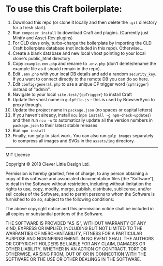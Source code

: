 To use this Craft boilerplate:
====================================

1. Download this repo (or clone it locally and then delete the `.git` directory for a fresh start).
1. Run `composer install` to download Craft and plugins. (Currently just Minify and Asset-Rev plugins)
1. For CLD devs only, turbo-charge the boilerplate by importing the CLD Craft boilerplate database (not included in this repo). Otherwise...
1. Create a blank database and new local vhost pointing to your local clone's public_html directory
1. Copy `example.env.php` and rename to `.env.php` (don't delete/rename the example file as it should remain in the repo).
1. Edit `.env.php` with your local DB details and add a random `security_key`. If you want to connect directly to the remote DB you can do so here.
1. Edit `config/general.php` to use a unique CP trigger word (`cpTrigger`) instead of "admin".
1. Navigate to your local `site.test/{cpTrigger}` to install Craft
1. Update the vhost name in `gulpfile.js` - this is used by BrowserSync to proxy through.
1. Update the project name in `package.json` (no spaces or capital letters)
1. If you haven't already, install `ncu` (`npm install -g npm-check-updates`) and then run `ncu -u` to automatically update all the version numbers in `package.json` to their latest stable releases.
1. Run `npm install`
1. Finally, run `gulp` to start work. You can also run `gulp images` separately to compress all images and SVGs in the `assets/img` directory.

-------------------------------------------

MIT License

Copyright &copy; 2018 Clever Little Design Ltd.

Permission is hereby granted, free of charge, to any person obtaining a copy
of this software and associated documentation files (the "Software"), to deal
in the Software without restriction, including without limitation the rights
to use, copy, modify, merge, publish, distribute, sublicense, and/or sell
copies of the Software, and to permit persons to whom the Software is
furnished to do so, subject to the following conditions:

The above copyright notice and this permission notice shall be included in all
copies or substantial portions of the Software.

THE SOFTWARE IS PROVIDED "AS IS", WITHOUT WARRANTY OF ANY KIND, EXPRESS OR
IMPLIED, INCLUDING BUT NOT LIMITED TO THE WARRANTIES OF MERCHANTABILITY,
FITNESS FOR A PARTICULAR PURPOSE AND NONINFRINGEMENT. IN NO EVENT SHALL THE
AUTHORS OR COPYRIGHT HOLDERS BE LIABLE FOR ANY CLAIM, DAMAGES OR OTHER
LIABILITY, WHETHER IN AN ACTION OF CONTRACT, TORT OR OTHERWISE, ARISING FROM,
OUT OF OR IN CONNECTION WITH THE SOFTWARE OR THE USE OR OTHER DEALINGS IN THE
SOFTWARE.